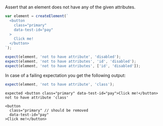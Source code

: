 Assert that an element does not have any of the given attributes.

```js
var element = createElement(`
  <button
    class="primary"
    data-test-id="pay"
  >
    Click me!
  </button>
`);

expect(element, 'not to have attribute', 'disabled');
expect(element, 'not to have attributes', 'id', 'disabled');
expect(element, 'not to have attributes', ['id', 'disabled']);
```

In case of a failing expectation you get the following output:

```js
expect(element, 'not to have attribute', 'class');
```

```output
expected <button class="primary" data-test-id="pay">Click me!</button>
not to have attribute 'class'

<button
  class="primary" // should be removed
  data-test-id="pay"
>Click me!</button>
```
